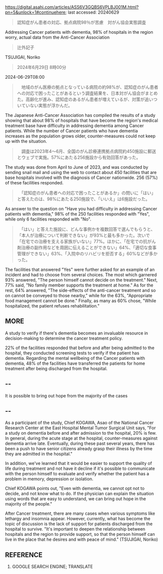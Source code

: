 https://digital.asahi.com/articles/ASS6V3GQBS6VPLBJ001M.html?pn=5&unlock=1#continuehere; last accessed: 20240629

> 認知症がん患者の対応、拠点病院98％が苦慮　対がん協会実態調査

Addressing Cancer patients with dementia, 98% of hospitals in the region worry, actual data from the Anti-Cancer Association 

> 辻外記子

TSUJIGAI, Noriko

> 2024年6月29日 8時00分

2024-06-29T08:00

>　地域のがん医療の拠点となっている病院の約98%が、認知症のがん患者への対応で困ったことがあるという調査結果を、日本対がん協会がまとめた。高齢化が進み、認知症のあるがん患者が増えているが、対策が追いついていない実態が浮かんだ。

The Japanese Anti-Cancer Association has compiled the results of a study showing that about 98% of hospitals that have become the region's medical treatment base have difficulty in addressing dementia among Cancer patients. While the number of Cancer patients who have dementia increases as the population grows older, counter-measures could not keep up with the situation.

>　調査は2023年4～6月、全国のがん診療連携拠点病院約450施設に郵送とウェブで実施。57%にあたる256施設から有効回答があった。

The study was done from April to June of 2023, and was conducted by sending snail mail and using the web to contact about 450 facilities that are base hospitals involved with the diagnosis of Cancer nationwide. 256 (57%) of these facilities responded.

>　「認知症のがん患者への対応で困ったことがあるか」の問いに「はい」と答えたのは、98%にあたる250施設で、「いいえ」は6施設だった。

As answer to the question on "Have you had difficulty in addressing Cancer patients with dementia," 98% of the 250 facilities responded with "Yes", while only 6 facilities responded with "No".

>　「はい」と答えた施設に、どんな事例かを複数回答で選んでもらうと、「本人が治療について判断できない」が93%と最も多かった。次いで「在宅での治療を支える家族がいない」77%。ほかに、「在宅での抗がん剤治療の副作用などを周囲に伝えることができない」64%、「適切な食事管理ができない」63%、「入院中のリハビリを拒否する」60%などが多かった。

The facilities that answered "Yes" were further asked for an example of an incident and had to choose from several choices. The most which garnered 93% answered, "The person himself cannot decide on the treatment." Next, 77% said, "No family member supports the treatment at home." As for the rest, 64% answered, "The side-effects of the anti-cancer treatment and so on cannot be conveyed to those nearby," while for the 63%, "Appropriate food management cannot be done." Finally, as many as 60% chose, "While hospitalized, the patient refuses rehabilitation."

## MORE


A study to verify if there's dementia becomes an invaluable resource in decision-making to determine the cancer treatment policy.


22% of the facilities responded that before and after being admitted to the hospital, they conducted screening tests to verify if the patient has dementia. Regarding the mental wellbeing of the Cancer patients with dementia, 48% of the facilities have transferred the patients for home treatment after being discharged from the hospital.

## --

It is possible to bring out hope from the majority of the cases

## --


As a participant of the study, Chief KOGAWA, Asao of the National Cancer Research Center at the East Hospital Mental Tumor Surgical Unit says, "For a study on dementia before and after admission to the hospital, 20% is few. In general, during the acute stage at the hospital, counter-measures against dementia arrive late. Eventually, during these past several years, there has been a push to have senior citizens already grasp their illness by the time they are admitted in the hospital."

In addition, we've learned that it would be easier to support the quality of life during treatment and not have it decline if it's possible to communicate with the person himself to evaluate and verify whether the patient has a problem in memory, depression or isolation.

Chief KOGAWA points out, "Even with dementia, we cannot opt not to decide, and not know what to do. If the physician can explain the situation using words that are easy to understand, we can bring out hope in the majority of the people."

After Cancer treatment, there are many cases when various symptoms like lethargy and insomnia appear. However, currently, what has become the topic of discussion is the lack of support for patients discharged from the hospital to survive. "It's important to deepen the relationship between hospitals and the region to provide support, so that the person himself can live in the place that he desires and with peace of mind." (TSUJIGAI, Noriko)

## REFERENCE

1) GOOGLE SEARCH ENGINE; TRANSLATE